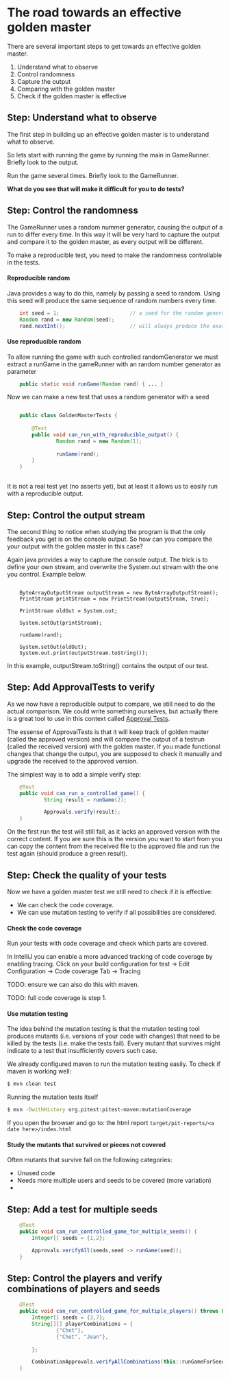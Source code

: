 # The road towards an effective golden master

There are several important steps to get towards an effective golden master. 
1. Understand what to observe 
2. Control randomness
3. Capture the output
4. Comparing with the golden master
5. Check if the golden master is effective 

## Step: Understand what to observe

The first step in building up an effective golden master is to understand what to observe.

So lets start with running the game by running the main in GameRunner. Briefly look to the output.

Run the game several times. Briefly look to the GameRunner. 

**What do you see that will make it difficult for you to do tests?**

## Step: Control the randomness

The GameRunner uses a random nummer generator, causing the output of a run to differ every time. In this way it will be very hard to capture the output and compare it to the golden master, as every output will be different. 

To make a reproducible test, you need to make the randomness controllable in the tests. 

#### Reproducible random

Java provides a way to do this, namely by passing a seed to random. Using this seed will produce the same sequence of random numbers every time. 

```java
    int seed = 1;                       // a seed for the random generator
    Random rand = new Random(seed);
    rand.nextInt();                     // will always produce the exact same result
```

#### Use reproducible random

To allow running the game with such controlled randomGenerator we must extract a runGame in the gameRunner with an 
random number generator as parameter

```java
    public static void runGame(Random rand) { ... }
```

Now we can make a new test that uses a random generator with a seed

```java

    public class GoldenMasterTests {
    
        @Test
        public void can_run_with_reproducible_output() {
                Random rand = new Random(1);
    
                runGame(rand);
        } 
    }
    
```

It is not a real test yet (no asserts yet), but at least it allows us to easily run with a reproducible output. 

## Step: Control the output stream

The second thing to notice when studying the program is that the only feedback you get is on the console output. So how can you compare the your output with the golden master in this case? 

Again java provides a way to capture the console output. The trick is to define your own stream, and overwrite the System.out stream with the one you control. Example below.  


```

    ByteArrayOutputStream outputStream = new ByteArrayOutputStream();
    PrintStream printStream = new PrintStream(outputStream, true);
    
    PrintStream oldOut = System.out;
    
    System.setOut(printStream);
    
    runGame(rand);
    
    System.setOut(oldOut);
    System.out.print(outputStream.toString());

```

In this example, outputStream.toString() contains the output of our test.

## Step: Add ApprovalTests to verify

As we now have a reproducible output to compare, we still need to do the actual comparison. We could write something ourselves, but actually there is a great tool to use in this context called [Approval Tests](http://approvaltests.com/). 

The essense of ApprovalTests is that it will keep track of golden master (called the approved version) and will compare the output of a testrun (called the received version) with the golden master. If you made functional changes that change the output, you are supposed to check it manually and upgrade the received to the approved version. 

The simplest way is to add a simple verify step:
```java
	@Test
	public void can_run_a_controlled_game() {
			String result = runGame(2);

			Approvals.verify(result);
	}
```
On the first run the test will still fail, as it lacks an approved version with the correct content. If you are sure this is the version you want to start from you can copy the content from the received file to the approved file and run the test again (should produce a green result). 

## Step: Check the quality of your tests

Now we have a golden master test we still need to check if it is effective:

* We can check the code coverage.
* We can use mutation testing to verify if all possibilities are considered.

#### Check the code coverage 

Run your tests with code coverage and check which parts are covered.

In IntelliJ you can enable a more advanced tracking of code coverage by enabling tracing. 
Click on your build configuration for test -> Edit Configuration -> Code coverage Tab -> Tracing 

TODO: ensure we can also do this with maven.

TODO: full code coverage is step 1.

#### Use mutation testing

The idea behind the mutation testing is that the mutation testing tool produces mutants (i.e. versions of your code with changes) that need to be killed by the tests (i.e. make the tests fail). Every mutant that survives might indicate to a test that insufficiently covers such case. 

We already configured maven to run the mutation testing easily. To check if maven is working well:

```bash
$ mvn clean test
```

Running the mutation tests itself

```bash
$ mvn -DwithHistory org.pitest:pitest-maven:mutationCoverage
```

If you open the browser and go to: the html report `target/pit-reports/<a date here>/index.html`

#### Study the mutants that survived or pieces not covered

Often mutants that survive fall on the following categories:
* Unused code
* Needs more multiple users and seeds to be covered (more variation)
* 


## Step: Add a test for multiple seeds

```java
	@Test
	public void can_run_controlled_game_for_multiple_seeds() {
		Integer[] seeds = {1,2};

		Approvals.verifyAll(seeds,seed -> runGame(seed));
	}

```

## Step: Control the players and verify combinations of players and seeds

```java
    @Test
	public void can_run_controlled_game_for_multiple_players() throws Exception {
		Integer[] seeds = {3,7};
		String[][] playerCombinations = {
				{"Chet"},
				{"Chet", "Jean"},
				
		};

		CombinationApprovals.verifyAllCombinations(this::runGameForSeedAndPlayers, seeds, playerCombinations);
	}
```



 